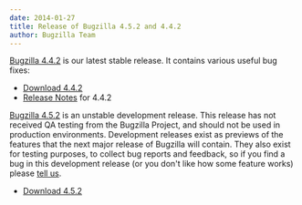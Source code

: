 ```yaml
---
date: 2014-01-27
title: Release of Bugzilla 4.5.2 and 4.4.2
author: Bugzilla Team
---
```


[Bugzilla 4.4.2](/releases/4.4.2/) is our latest stable release. It contains various useful bug fixes:

*   [Download 4.4.2](/download/#v44)
*   [Release Notes](/releases/4.4.2/) for 4.4.2

[Bugzilla 4.5.2](/releases/5.0/) is an unstable development release. This release has not received QA testing from the Bugzilla Project, and should not be used in production environments. Development releases exist as previews of the features that the next major release of Bugzilla will contain. They also exist for testing purposes, to collect bug reports and feedback, so if you find a bug in this development release (or you don't like how some feature works) please [tell us](/developers/reporting_bugs.html).

*   [Download 4.5.2](/download/#v50)

